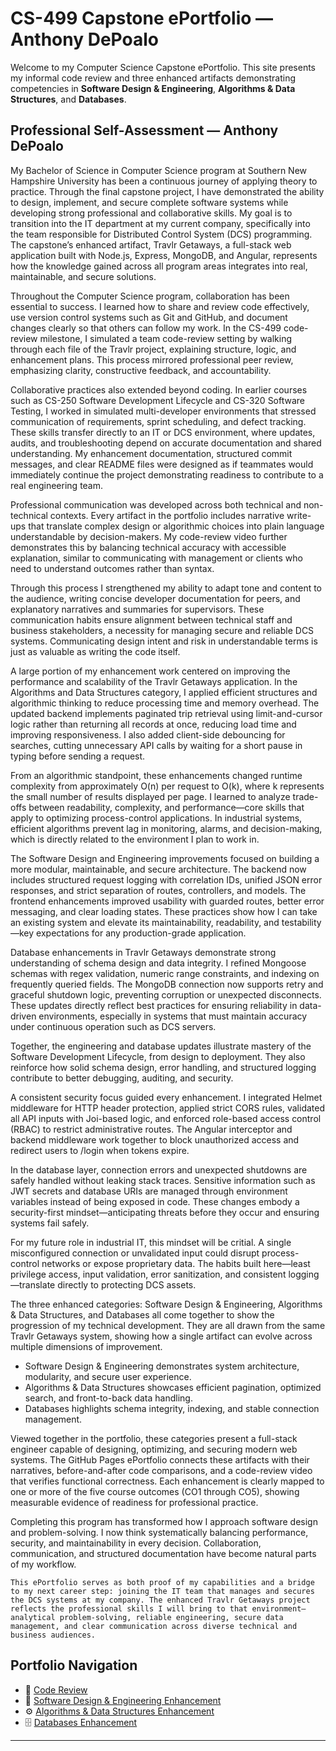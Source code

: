 # CS-499 Capstone ePortfolio — Anthony DePoalo 

Welcome to my Computer Science Capstone ePortfolio. This site presents my informal code review and three enhanced artifacts demonstrating competencies in **Software Design & Engineering**, **Algorithms & Data Structures**, and **Databases**. 


## Professional Self-Assessment — Anthony DePoalo 

  My Bachelor of Science in Computer Science program at Southern New Hampshire University has been a continuous journey of applying theory to practice. Through the final capstone project, I have demonstrated the ability to design, implement, and secure complete software systems while developing strong professional and collaborative skills. My goal is to transition into the IT department at my current company, specifically into the team responsible for Distributed Control System (DCS) programming. The capstone’s enhanced artifact, Travlr Getaways, a full-stack web application built with Node.js, Express, MongoDB, and Angular, represents how the knowledge gained across all program areas integrates into real, maintainable, and secure solutions. 

  Throughout the Computer Science program, collaboration has been essential to success. I learned how to share and review code effectively, use version control systems such as Git and GitHub, and document changes clearly so that others can follow my work. In the CS-499 code-review milestone, I simulated a team code-review setting by walking through each file of the Travlr project, explaining structure, logic, and enhancement plans. This process mirrored professional peer review, emphasizing clarity, constructive feedback, and accountability. 

  Collaborative practices also extended beyond coding. In earlier courses such as CS-250 Software Development Lifecycle and CS-320 Software Testing, I worked in simulated multi-developer environments that stressed communication of requirements, sprint scheduling, and defect tracking. These skills transfer directly to an IT or DCS environment, where updates, audits, and troubleshooting depend on accurate documentation and shared understanding. My enhancement documentation, structured commit messages, and clear README files were designed as if teammates would immediately continue the project demonstrating readiness to contribute to a real engineering team.

  Professional communication was developed across both technical and non-technical contexts. Every artifact in the portfolio includes narrative write-ups that translate complex design or algorithmic choices into plain language understandable by decision-makers. My code-review video further demonstrates this by balancing technical accuracy with accessible explanation, similar to communicating with management or clients who need to understand outcomes rather than syntax. 
    
  Through this process I strengthened my ability to adapt tone and content to the audience, writing concise developer documentation for peers, and explanatory narratives and summaries for supervisors. These communication habits ensure alignment between technical staff and business stakeholders, a necessity for managing secure and reliable DCS systems. Communicating design intent and risk in understandable terms is just as valuable as writing the code itself.

  A large portion of my enhancement work centered on improving the performance and scalability of the Travlr Getaways application. In the Algorithms and Data Structures category, I applied efficient structures and algorithmic thinking to reduce processing time and memory overhead. The updated backend implements paginated trip retrieval using limit-and-cursor logic rather than returning all records at once, reducing load time and improving responsiveness. I also added client-side debouncing for searches, cutting unnecessary API calls by waiting for a short pause in typing before sending a request. 
  
  From an algorithmic standpoint, these enhancements changed runtime complexity from approximately O(n) per request to O(k), where k represents the small number of results displayed per page. I learned to analyze trade-offs between readability, complexity, and performance—core skills that apply to optimizing process-control applications. In industrial systems, efficient algorithms prevent lag in monitoring, alarms, and decision-making, which is directly related to the environment I plan to work in.

  The Software Design and Engineering improvements focused on building a more modular, maintainable, and secure architecture. The backend now includes structured request logging with correlation IDs, unified JSON error responses, and strict separation of routes, controllers, and models. The frontend enhancements improved usability with guarded routes, better error messaging, and clear loading states. These practices show how I can take an existing system and elevate its maintainability, readability, and testability—key expectations for any production-grade application. 
  
  Database enhancements in Travlr Getaways demonstrate strong understanding of schema design and data integrity. I refined Mongoose schemas with regex validation, numeric range constraints, and indexing on frequently queried fields. The MongoDB connection now supports retry and graceful shutdown logic, preventing corruption or unexpected disconnects. These updates directly reflect best practices for ensuring reliability in data-driven environments, especially in systems that must maintain accuracy under continuous operation such as DCS servers. 
  
  Together, the engineering and database updates illustrate mastery of the Software Development Lifecycle, from design to deployment. They also reinforce how solid schema design, error handling, and structured logging contribute to better debugging, auditing, and security.

  A consistent security focus guided every enhancement. I integrated Helmet middleware for HTTP header protection, applied strict CORS rules, validated all API inputs with Joi-based logic, and enforced role-based access control (RBAC) to restrict administrative routes. The Angular interceptor and backend middleware work together to block unauthorized access and redirect users to /login when tokens expire. 
  
  In the database layer, connection errors and unexpected shutdowns are safely handled without leaking stack traces. Sensitive information such as JWT secrets and database URIs are managed through environment variables instead of being exposed in code. These changes embody a security-first mindset—anticipating threats before they occur and ensuring systems fail safely. 
  
  For my future role in industrial IT, this mindset will be critial. A single misconfigured connection or unvalidated input could disrupt process-control networks or expose proprietary data. The habits built here—least privilege access, input validation, error sanitization, and consistent logging—translate directly to protecting DCS assets.

  The three enhanced categories: Software Design & Engineering, Algorithms & Data Structures, and Databases all come together to show the progression of my technical development. They are all drawn from the same Travlr Getaways system, showing how a single artifact can evolve across multiple dimensions of improvement. 
  
  - Software Design & Engineering demonstrates system architecture, modularity, and secure user experience.
  - Algorithms & Data Structures showcases efficient pagination, optimized search, and front-to-back data handling.
  - Databases highlights schema integrity, indexing, and stable connection management.

  Viewed together in the portfolio, these categories present a full-stack engineer capable of designing, optimizing, and securing modern web systems. The GitHub Pages ePortfolio connects these artifacts with their narratives, before-and-after code comparisons, and a code-review video that verifies functional correctness. Each enhancement is clearly mapped to one or more of the five course outcomes (CO1 through CO5), showing measurable evidence of readiness for professional practice.

  Completing this program has transformed how I approach software design and problem-solving. I now think systematically balancing performance, security, and maintainability in every decision. Collaboration, communication, and structured documentation have become natural parts of my workflow. 
    
    This ePortfolio serves as both proof of my capabilities and a bridge to my next career step: joining the IT team that manages and secures the DCS systems at my company. The enhanced Travlr Getaways project reflects the professional skills I will bring to that environment—analytical problem-solving, reliable engineering, secure data management, and clear communication across diverse technical and business audiences.

## Portfolio Navigation 
- 🎥 [Code Review](code-review/README.md) 
- 🧩 [Software Design & Engineering Enhancement](artifacts/software-design/README.md) 
- ⚙️ [Algorithms & Data Structures Enhancement](artifacts/algorithms/README.md) 
- 🗄️ [Databases Enhancement](artifacts/databases/README.md) 

---
